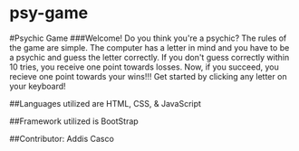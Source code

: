 # psy-game

#Psychic Game
###Welcome! Do you think you're a psychic? The rules of the game are simple. The computer has a letter in mind and you have to be a psychic and guess the letter correctly. If you don't guess correctly within 10 tries, you receive one point towards losses. Now, if you succeed, you recieve one point towards your wins!!! Get started by clicking any letter on your keyboard!

##Languages utilized are HTML, CSS, & JavaScript

##Framework utilized is BootStrap

##Contributor: Addis Casco
